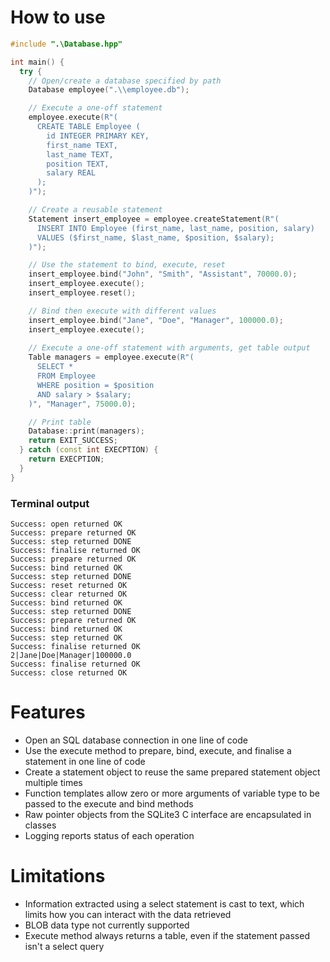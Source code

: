 # How to use
```cpp
#include ".\Database.hpp"

int main() {
  try {
    // Open/create a database specified by path
    Database employee(".\\employee.db");

    // Execute a one-off statement
    employee.execute(R"(
      CREATE TABLE Employee (
        id INTEGER PRIMARY KEY,
        first_name TEXT,
        last_name TEXT,
        position TEXT,
        salary REAL
      );
    )");

    // Create a reusable statement
    Statement insert_employee = employee.createStatement(R"(
      INSERT INTO Employee (first_name, last_name, position, salary)
      VALUES ($first_name, $last_name, $position, $salary);
    )");

    // Use the statement to bind, execute, reset
    insert_employee.bind("John", "Smith", "Assistant", 70000.0);
    insert_employee.execute();
    insert_employee.reset();

    // Bind then execute with different values
    insert_employee.bind("Jane", "Doe", "Manager", 100000.0);
    insert_employee.execute();
    
    // Execute a one-off statement with arguments, get table output
    Table managers = employee.execute(R"(
      SELECT *
      FROM Employee
      WHERE position = $position
      AND salary > $salary;
    )", "Manager", 75000.0);

    // Print table
    Database::print(managers);
    return EXIT_SUCCESS;
  } catch (const int EXECPTION) {
    return EXECPTION;
  }
}

```

### Terminal output
```
Success: open returned OK
Success: prepare returned OK
Success: step returned DONE
Success: finalise returned OK
Success: prepare returned OK
Success: bind returned OK
Success: step returned DONE
Success: reset returned OK
Success: clear returned OK
Success: bind returned OK
Success: step returned DONE
Success: prepare returned OK
Success: bind returned OK
Success: step returned OK
Success: finalise returned OK
2|Jane|Doe|Manager|100000.0
Success: finalise returned OK
Success: close returned OK
```
# Features
* Open an SQL database connection in one line of code
* Use the execute method to prepare, bind, execute, and finalise a statement in one line of code
* Create a statement object to reuse the same prepared statement object multiple times
* Function templates allow zero or more arguments of variable type to be passed to the execute and bind methods
* Raw pointer objects from the SQLite3 C interface are encapsulated in classes
* Logging reports status of each operation
# Limitations
* Information extracted using a select statement is cast to text, which limits how you can interact with the data retrieved
* BLOB data type not currently supported
* Execute method always returns a table, even if the statement passed isn't a select query
